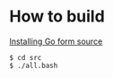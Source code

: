 # How to build

[Installing Go form source](https://golang.org/doc/install/source)

```shell
$ cd src
$ ./all.bash
```